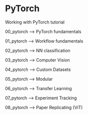 # PyTorch
Working with PyTorch tutorial

00_pytorch --> PyTorch fundamentals 

01_pytorch --> Workflow fundamentals

02_pytorch --> NN classification

03_pytorch --> Computer Vision

04_pytorch --> Custom Datasets

05_pytorch --> Modular 

06_pytorch --> Transfer Learning 

07_pytorch --> Experiment Tracking

08_pytorch --> Paper Replicating (ViT)
